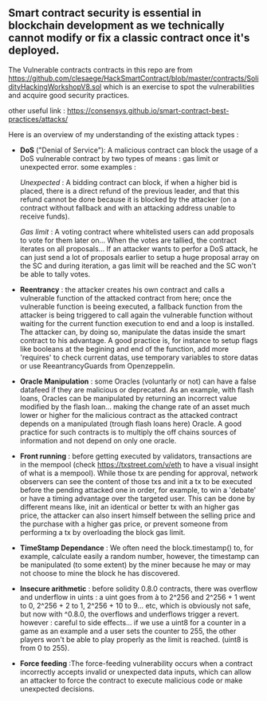 ## Smart contract security is essential in blockchain development as we technically cannot modify or fix a classic contract once it's deployed.

The Vulnerable contracts contracts in this repo are from https://github.com/clesaege/HackSmartContract/blob/master/contracts/SolidityHackingWorkshopV8.sol which is an exercise to spot the vulnerabilities and acquire good security practices.

other useful link : https://consensys.github.io/smart-contract-best-practices/attacks/

Here is an overview of my understanding of the existing attack types :

- **DoS** ("Denial of Service"): A malicious contract can block the usage of a DoS vulnerable contract by two types of means : gas limit or unexpected error. 
some examples :

    *Unexpected* : 
      A bidding contract can block, if when a higher bid is placed, there is a direct refund of the previous leader, and that this refund cannot be done       because it is blocked by the attacker (on a contract without fallback and with an attacking address unable to receive funds).

    *Gas limit* : 
      A voting contract where whitelisted users can add proposals to vote for them later on... When the votes are tallied, the contract iterates on all         proposals... If an attacker wants to perfor a DoS attack, he can just send a lot of proposals earlier to setup a huge proposal array on the SC and       during iteration, a gas limit will be reached and the SC won't be able to tally votes.

- **Reentrancy** : the attacker creates his own contract and calls a vulnerable function of the attacked contract from here; once the vulnerable function is beeing executed, a fallback function from the attacker is being triggered to call again the vulnerable function without waiting for the current function execution to end and a loop is installed. The attacker can, by doing so, manipulate the datas inside the smart contract to his advantage.
A good practice is, for instance to setup flags like booleans at the begining and end of the function, add more 'requires' to check current datas, use temporary variables to store datas or use ReeantrancyGuards from Openzeppelin.

- **Oracle Manipulation** : some Oracles (voluntarly or not) can have a false datafeed if they are malicious or deprecated. As an example, with flash loans, Oracles can be manipulated by returning an incorrect value modified by the flash loan... making the change rate of an asset much lower or higher for the malicious contract as the attacked contract depends on a manipulated (trough flash loans here) Oracle.
A good practice for such contracts is to multiply the off chains sources of information and not depend on only one oracle.

- **Front running** : before getting executed by validators, transactions are in the mempool (check https://txstreet.com/v/eth to have a visual insight of what is a mempool). While those tx are pending for approval, network observers can see the content of those txs and init a tx to be executed before the pending attacked one in order, for example, to win a 'debate' or have a timing advantage over the targeted user. This can be done by different means like, init an identical or better tx with an higher gas price, the attacker can also insert himself between the selling price and the purchase with a higher gas price, or prevent someone from performing a tx by overloading the block gas limit.

- **TimeStamp Dependance** : We often need the block.timestamp() to, for example, calculate easily a random number, however, the timestamp can be manipulated (to some extent) by the miner because he may or may not choose to mine the block he has discovered. 

- **Insecure arithmetic** : before solidity 0.8.0 contracts, there was overflow and underflow in uints : a uint goes from à to 2^256 and 2^256 + 1 went to 0, 2^256 + 2 to 1, 2^256 + 10 to 9... etc, which is obviously not safe, but now with ^0.8.0, the overflows and underflows trigger a revert. however : careful to side effects... if we use a uint8 for a counter in a game as an example and a user sets the counter to 255, the other players won't be able to play properly as the limit is reached. (uint8 is from 0 to 255).

- **Force feeding** :The force-feeding vulnerability occurs when a contract incorrectly accepts invalid or unexpected data inputs, which can allow an attacker to force the contract to execute malicious code or make unexpected decisions.
